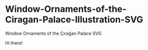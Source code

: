 # Window-Ornaments-of-the-Ciragan-Palace-Illustration-SVG
Window Ornaments of the Çırağan Palace SVG

Hi there!
    
